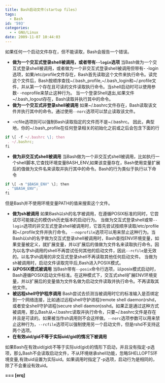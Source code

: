 ```yaml
---
title: Bash启动文件(startup files)
tags:
  - Bash
id: '593'
categories:
  - - GNU/Linux
date: 2009-11-07 10:44:03
---
```


如果任何一个启动文件存在，但不能读取，Bash会报告一个错误。
<!-- more -->
*   **做为一个交互式登录shell被调用，或者带有`--login`选项**
当Bash做为一个交互式登录shell被调用，或者做为一个非交互式登录shell被调用但带有- -login选项，如果/etc/profile文件存在，Bash首先读取这个文件来执行命令。读完这个文件后，Bash按顺序查找~/.bash_profile,~/.bash_login和~/.profile文件，并从第一个存在且可读的文件读取执行命令。当shell启动时可以使用参数- -noprofile来禁止这种行为。
当一个登录Shell退出,如果文件~/.bash_logout存在，Bash读取并执行其中的命令。
*   **做为一个交互式非登录shell被调用**
如果~/.bashrc文件存在，Bash读取该文件并执行其中的命令。通过使用`--norc`选项可以禁止读取该文件。
- -rcfile选项则可以强制Bash读取指定的文件而不是~/.bashrc。
因此，典型地，你的~/.bash_profile在任何登录相关的初始化之前或之后会包含下面的行
```js
if \[ -f ~/.bashrc \]; then 
 . ~/.bashrc; 
fi
```

*   **做为非交互式shell被调用**
当Bash做为一个非交互式shell被调用，比如执行一个shell脚本,它查找环境变量BASH_ENV,如果该变量存在，Bash使用变量扩展后的值做为文件名来读取并执行其中的命令。Bash的行为类似于执行以下命令
```js
if \[ -n "$BASH_ENV" \]; then 
 . "$BASH_ENV";
fi
```
但是Bash并不使用环境变量PATH的值来搜索这个文件。
*   **做为sh被调用**
如果Bash以sh的名字被调用，在遵循POSIX标准的同时，它尝试尽可能接近的模仿sh历史版本的启动行为。
当做为交互式登录shell或带`--login`选项的非交互式登录shell被调用时，它首先尝试按顺序读取/etc/profile和~/.profile文件并执行命令。
`--noprofile`选项可以用来禁止这种行为。当Bash以sh的名字做为交互式登录shell被调用时，Bash查找ENV环境变量，如果变量被定义，就扩展变量，并以扩展后的值做为文件名来读取执行命令。因为以名字sh调用的shell不再尝试任何其他的启动文件，因此`--rcfile`是无效的。以名字sh调用的非交互式登录shell不再读取其他任何启动文件。
当做为sh被调用时，启动文件读取完毕后,Bash进入POSIX模式。
*   **以POSIX模式被调用**
当Bash带有`--posix`命令行选项，以posix模式启动时，Bash遵循POSIX启动文件标准。在这种模式下，交互式shell扩展ENV环境变量，并以扩展后的变量值为文件名做为启动文件读取并执行命令。不再读取其他文件。
*   **被远程shell守护程序调用**
Bash尝试去侦测当被调用时它的标准输入是否绑定到一个网络连接，比如通过远程shell守护进程(remote shell daemon)rshd，或者安全shell守护进程(secure shell daemon)sshd。如果正是通过这种方式被调用，那么Bash从~/.bashrc读取并执行命令，只要~/.bashrc文件是存在并且是可读的。如果被当作sh调用则不会这样做。`--norc`选项参数可以用来禁止这种行为，`--rcfile`选项可以强制使用另一个启动文件，但是rshd不支持这两个选项。
*   **在有效uid/gid不等于实际uid/gid的情况下被调用**

如果Bash在有效uid(gid)不等于实际uid(gid)的情形下启动，并且没有指定-p选项，那么Bash不会读取启动文件，不从环境继承shell功能，忽略SHELLOPTS环境变量,有效uid设置为实际uid。如果调用时指定了-p选项，启动行为是相同的，除了不会重设有效uid。

**\===
\[erq\]**
